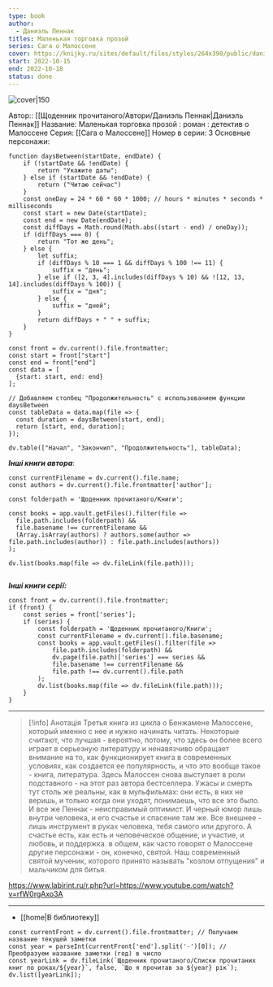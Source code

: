 ```yaml
---
type: book
author:
  - Даниэль Пеннак
titles: Маленькая торговка прозой
series: Сага о Малоссене
cover: https://knijky.ru/sites/default/files/styles/264x390/public/daniel_pennak_malenkaya_torgovka_prozoj.jpeg?itok=iLcR7J3r
start: 2022-10-15
end: 2022-10-18
status: done
---
```

![cover|150](Даниэль%20Пеннак%20-%20Маленькая%20торговка%20прозой.jpg)

Автор:: [[Щоденник прочитаного/Автори/Даниэль Пеннак|Даниэль Пеннак]]
Название: Маленькая торговка прозой : роман : детектив о Малоссене
Серия: [[Сага о Малоссене]]
Номер в серии: 3
Основные персонажи:

```dataviewjs
function daysBetween(startDate, endDate) {
	if (!startDate && !endDate) { 
		return "Укажите даты"; 
	} else if (startDate && !endDate) {
		return ("Читаю сейчас")
	}
	const oneDay = 24 * 60 * 60 * 1000; // hours * minutes * seconds * milliseconds
	const start = new Date(startDate);
	const end = new Date(endDate);
	const diffDays = Math.round(Math.abs((start - end) / oneDay));
	if (diffDays === 0) {
		return "Тот же день";   
	} else {
		let suffix;     
	    if (diffDays % 10 === 1 && diffDays % 100 !== 11) {
		    suffix = "день";     
	    } else if ([2, 3, 4].includes(diffDays % 10) && ![12, 13, 14].includes(diffDays % 100)) {
			suffix = "дня";     
		} else {       
			suffix = "дней";     
		}          
		return diffDays + " " + suffix;   
	} 
}  

const front = dv.current().file.frontmatter;
const start = front["start"]
const end = front["end"]
const data = [
  {start: start, end: end}
];

// Добавляем столбец "Продолжительность" с использованием функции daysBetween
const tableData = data.map(file => {
  const duration = daysBetween(start, end);
  return [start, end, duration];
});

dv.table(["Начал", "Закончил", "Продолжительность"], tableData);
```
***Інші книги автора***:
```dataviewjs
const currentFilename = dv.current().file.name;
const authors = dv.current().file.frontmatter['author'];

const folderpath = 'Щоденник прочитаного/Книги';

const books = app.vault.getFiles().filter(file =>
  file.path.includes(folderpath) &&
  file.basename !== currentFilename &&
  (Array.isArray(authors) ? authors.some(author => file.path.includes(author)) : file.path.includes(authors))
);

dv.list(books.map(file => dv.fileLink(file.path)));


```
***Інші книги серії:***
```dataviewjs
const front = dv.current().file.frontmatter;
if (front) {
	const series = front['series'];
	if (series) {
		const folderpath = 'Щоденник прочитаного/Книги';
		const currentFilename = dv.current().file.basename;
		const books = app.vault.getFiles().filter(file =>  
			file.path.includes(folderpath) && 
			dv.page(file.path)['series'] === series && 
			file.basename !== currentFilename &&
			file.path !== dv.current().file.path 
		);
		dv.list(books.map(file => dv.fileLink(file.path)));
	}
}

```

---
>[!info] Анотація
>Третья книга из цикла о Бенжамене Малоссене, который именно с нее и нужно начинать читать. Некоторые считают, что лучшая - вероятно, потому, что здесь он более всего играет в серьезную литературу и ненавязчиво обращает внимание на то, как функционирует книга в современных условиях, как создается ее популярность, и что это вообще такое - книга, литература.
Здесь Малоссен снова выступает в роли подставного - на этот раз автора бестселлера. Ужасы и смерть тут столь же реальны, как в мульфильмах: они есть, в них не веришь, и только когда они уходят, понимаешь, что все это было.
И все же Пеннак - неисправимый оптимист. И черный юмор лишь внутри человека, и его счастье и спасение там же. Все внешнее - лишь инструмент в руках человека, тебя самого или другого. А счастье есть, как есть и человеческое общение, и участие, и любовь, и поддержка. в общем, как часто говорят о Малоссене другие персонажи - он, конечно, святой. Наш современный святой мученик, которого принято называть "козлом отпущения" и мальчиком для битья.

https://www.labirint.ru/r.php?url=https://www.youtube.com/watch?v=rfW0rgAxo3A
___
- [[home|В библиотеку]]
```dataviewjs
const currentFront = dv.current().file.frontmatter; // Получаем название текущей заметки
const year = parseInt(currentFront['end'].split('-')[0]); // Преобразуем название заметки (год) в число
const yearLink = dv.fileLink(`Щоденник прочитаного/Списки прочитаних книг по роках/${year}`, false, `Що я прочитав за ${year} рік`);
dv.list([yearLink]);
```